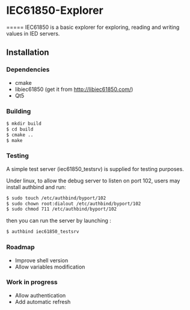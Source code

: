 # IEC61850-Explorer
=====
IEC61850 is a basic explorer for exploring, reading and writing values in IED servers.

Installation
------------

### Dependencies

- cmake
- libiec61850 (get it from http://libiec61850.com/)
- Qt5

### Building
```sh
$ mkdir build
$ cd build
$ cmake ..
$ make
```

### Testing

A simple test server (iec61850\_testsrv) is supplied for testing purposes.

Under linux, to allow the debug server to listen on port 102, users may install authbind and run:
```sh
$ sudo touch /etc/authbind/byport/102
$ sudo chown root:dialout /etc/authbind/byport/102
$ sudo chmod 711 /etc/authbind/byport/102
```

then you can run the server by launching :
```sh
$ authbind iec61850_testsrv
```

### Roadmap

- Improve shell version
- Allow variables modification

### Work in progress

- Allow authentication
- Add automatic refresh
